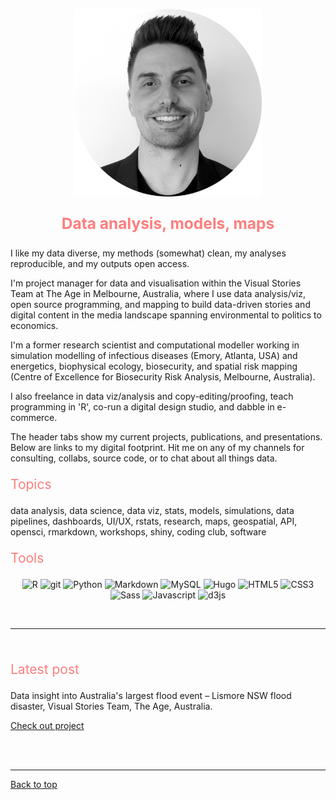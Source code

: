 <a id="top"></a>

<center>
	<img src="img/mmm.png" width="300" height="300" >
	<p style="font-size:60%">
		<!-- Calle de buena mesa, Envigado, Medellin, Colombia -->
	</p>
</center>  

<center>
	<p style="color: #FF7E7E; font-size:175%">
		<b>Data analysis, models, maps</b>             
	</p>
</center>

I like my data diverse, my methods (somewhat) clean, my analyses reproducible, and my outputs open access.      

I'm project manager for data and visualisation within the Visual Stories Team at The Age in Melbourne, Australia, where I use data analysis/viz, open source programming, and mapping to build data-driven stories and digital content in the media landscape spanning environmental to politics to economics.     

I'm a former research scientist and computational modeller working in simulation modelling of infectious diseases (Emory, Atlanta, USA) and energetics, biophysical ecology, biosecurity, and spatial risk mapping (Centre of Excellence for Biosecurity Risk Analysis, Melbourne, Australia).    

I also freelance in data viz/analysis and copy-editing/proofing, teach programming in 'R', co-run a digital design studio, and dabble in e-commerce.       

The header tabs show my current projects, publications, and presentations. Below are links to my digital footprint. Hit me on any of my channels for consulting, collabs, source code, or to chat about all things data.             

<p style="color: #FF7E7E; font-size:150%">
	Topics
</p>     

data analysis, data science, data viz, stats, models, simulations, data pipelines, dashboards, UI/UX, rstats, research, maps, geospatial, API, opensci, rmarkdown, workshops, shiny, coding club, software      

<p style="color: #FF7E7E; font-size:150%">
	Tools  
</p>     

<div align="center">  
<p>  
	<img alt="R" src="https://img.shields.io/badge/-R-276DC3?style=flat-square&logo=r&logoColor=white" />
	<img alt="git" src="https://img.shields.io/badge/-git-F05032?style=flat-square&logo=git&logoColor=white" />
	<img alt="Python" src="https://img.shields.io/badge/-python-3776AB?style=flat-square&logo=python&logoColor=white" />
	<img alt="Markdown" src="https://img.shields.io/badge/-Markdown-000000?style=flat-square&logo=markdown&logoColor=white" />
	<img alt="MySQL" src="https://img.shields.io/badge/-MySQL-4479A1?style=flat-square&logo=mysql&logoColor=white" />
	<img alt="Hugo" src="https://img.shields.io/badge/-Hugo-FF4088?style=flat-square&logo=hugo&logoColor=white" />
	<img alt="HTML5" src="https://img.shields.io/badge/-HTML5-E34F26?style=flat-square&logo=html5&logoColor=white" />
	<img alt="CSS3" src="https://img.shields.io/badge/-CSS3-1572B6?style=flat-square&logo=css3&logoColor=white" />
	<img alt="Sass" src="https://img.shields.io/badge/-Sass-CC6699?style=flat-square&logo=sass&logoColor=white" />
  	<img alt="Javascript" src="https://img.shields.io/badge/-Javascript-F7DF1E?style=flat-square&logo=javascript&logoColor=white" />
  	<img alt="d3js" src="https://img.shields.io/badge/-D3.js-F9A03C?style=flat-square&logo=d3.js&logoColor=white" />
</p>
</div>  

<br>   
  
******   

<br>  

<p style="color: #FF7E7E; font-size:150%">
	Latest post
</p>                    

Data insight into Australia's largest flood event – Lismore NSW flood disaster, Visual Stories Team, The Age, Australia.          

[Check out project](./spatial.md)           
  
<br>  
<br>  
  
<!-- <a class="twitter-timeline" href="https://twitter.com/darwinanddavis" data-height=1100 data-width=600 data-chrome="nofooter">Tweets by darwinanddavis</a><script async src="https://platform.twitter.com/widgets.js" charset="utf-8"></script> -->      

******    

[Back to top](#top)